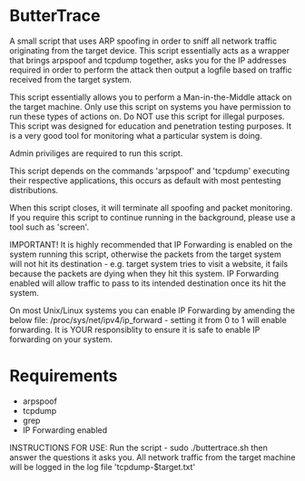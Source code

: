 # ButterTrace 
A small script that uses ARP spoofing in order to sniff all network traffic originating from the target device. This script essentially acts as a wrapper that brings arpspoof and tcpdump together, asks you for the IP addresses required in order to perform the attack then output a logfile based on traffic received from the target system.

This script essentially allows you to perform a Man-in-the-Middle attack on the target machine. Only use this script on systems you have permission to run these types of actions on. Do NOT use this script for illegal purposes. This script was designed for education and penetration testing purposes. It is a very good tool for monitoring what a particular system is doing.

Admin priviliges are required to run this script.

This script depends on the commands 'arpspoof' and 'tcpdump' executing their respective applications, this occurs as default with most pentesting distributions.

When this script closes, it will terminate all spoofing and packet monitoring. If you require this script to continue running in the background, please use a tool such as 'screen'.

IMPORTANT! It is highly recommended that IP Forwarding is enabled on the system running this script, otherwise the packets from the target system will not hit its destination - e.g. target system tries to visit a website, it fails because the packets are dying when they hit this system. IP Forwarding enabled will allow traffic to pass to its intended destination once its hit the system.

On most Unix/Linux systems you can enable IP Forwarding by amending the below file: 
/proc/sys/net/ipv4/ip_forward - setting it from 0 to 1 will enable forwarding. It is YOUR responsiblity to ensure it is safe to enable IP forwarding on your system.

Requirements
=============
 - arpspoof
 - tcpdump
 - grep
 - IP Forwarding enabled

INSTRUCTIONS FOR USE: Run the script - sudo ./buttertrace.sh then answer the questions it asks you. All network traffic from the target machine will be logged in the log file 'tcpdump-$target.txt' 
